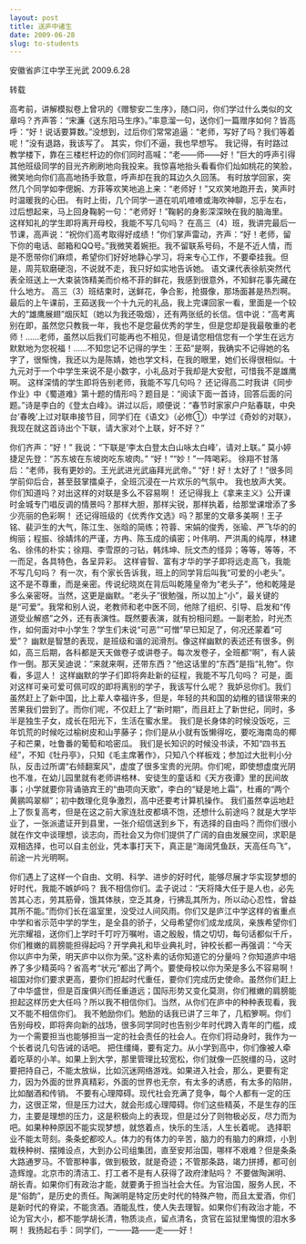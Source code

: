 ```yaml
---
layout: post
title: 送庐中诸生
date: 2009-06-28
slug: to-students
---
```

 
安徽省庐江中学王光武
2009.6.28
 
转载


高考前，讲解模拟卷上曾巩的《赠黎安二生序》，随口问，你们学过什么类似的文章吗？齐声答：“宋濂《送东阳马生序》。”率意溜一句，送你们一篇赠序如何？皆高呼：“好！说话要算数。”没想到，过后你们常常追逼：“老师，写好了吗？我们等着呢！”没有退路，我该写了。
其实，你们不逼，我也早想写。
我记得，有时路过教学楼下，靠在三楼栏杆边的你们同时高喊：“老——师——好！”巨大的呼声引得其他班级同学的目光齐刷刷地向我投来。我惊喜地抬头看看你们灿如桃花的笑脸，微笑地向你们高高地扬手致意，呼声却在我的耳边久久回荡。
有时放学回家，突然几个同学如李偲婉、方菲等欢笑地追上来：“老师好！”又欢笑地跑开去，笑声时时温暖我的心田。
有时上街，几个同学一道在叽叽喳喳或海吹神聊，忘乎左右，过后想起来，马上回身鞠躬一句：“老师好！”鞠躬的身影深深映在我的脑海里。
这样知礼的学生即将离开母校，我能不写几句吗？
在高三（4）班，我讲完最后一节课，高声说：“祝你们高考取得好成绩！”你们掌声雷动，齐声：“好！老师，留下你的电话、邮箱和QQ号。”我微笑着婉拒。我不留联系号码，不是不近人情，而是不愿带你们麻烦，希望你们好好地静心学习，将来专心工作，不要牵挂我。但是，周芫软磨硬泡，不说就不走，我只好如实地告诉她。
语文课代表徐航突然代表全班送上一大束装饰精美而价格不菲的鲜花，我感到很意外，不知鲜花事先藏在什么地方。
高三（3）班结束时，送鲜花，争合影，抢摄像，那场面甚是热烈啊。
最后的上午课前，王茹送我一个十九元的礼品，我上完课回家一看，里面是一个较大的“雄鹰展翅”烟灰缸（她以为我还吸烟），还有两张纸的长信。信中说：“高考离别在即，虽然您只教我一年，我也不是您最优秀的学生，但是您却是我最敬重的老师！……老师，虽然以后我们可能再也不相见，但是请您相信您有一个学生在远方默默地为您祝福！……不知您记不记得的学生：王茹”是啊，我确实不记得她的名字了，很惭愧，我还以为是陈婧，她也学文科，在我的眼里，她们长得很相似。十九元对于一个中学生来说不是小数字，小礼品对于我却是大安慰，可惜我不是雄鹰啊。
这样深情的学生即将告别老师，我能不写几句吗？
还记得高二时我讲《同步作业》中《蜀道难》第十题的情形吗？题目是：“阅读下面一首诗，回答后面的问题。”诗是李白的《登太白峰》。讲过以后，顺便说：“春节时家家户户贴春联，中央台‘春晚’上过对联串接节目，同学们在《语文》（必修①）中学过《奇妙的对联》，我现在就这首诗出个下联，请大家对个上联，好不好？”
 
 
 
 
你们齐声：“好！”
我说：“下联是‘李太白登太白山咏太白峰’，请对上联。”
莫小婷捷足先登：“苏东坡在东坡岗吃东坡肉。”
“好！”“妙！”一阵喝彩。
徐翔不甘落后：“老师，我有更妙的。王光武进光武庙拜光武帝。”
“好！好！太好了！”很多同学前仰后合，甚至鼓掌擂桌子，全班沉浸在一片欢乐的气氛中。
我也放声大笑。你们知道吗？对出这样的对联是多么不容易啊！
还记得我上《拿来主义》公开课时金城专门唱反调的情景吗？那样大胆，那样尖锐，那样执着，给那堂课增添了多少亮丽的色彩啊！
还记得班级的《优秀作文选》吗？那里的文章多美啊！王子铭、裴沪生的大气，陈江生、张晗的简练；符蓉、宋娟的俊秀，张瑜、严飞华的的绚丽；程振、徐婧炜的严谨，方冉、陈玉成的缜密；叶伟明、严洪禹的纯厚，林建名、徐伟的朴实；徐翔、李雪原的刁钻，韩炜坤、阮文杰的怪异；等等，等等，不一而足，各具特色，各呈异彩。
这样睿智、富有才华的学子即将远走高飞，我能不写几句吗？
有一次，有个家长告诉我，班上的同学背后叫我“可爱的小老头”。这不是不尊重，而是亲密。传说纪晓岚在背后叫乾隆皇帝为“老头子”，他和乾隆是多么亲密呀。当然，这更是幽默。“老头子”很勉强，所以加上“小”，最关键的是“可爱”。我常和别人说，老教师和老中医不同，他除了组织、引导、启发和“传道受业解惑”之外，还有表演性。既然要表演，就有扮相问题。一副老脸，时光杰作，如何面对中小学生？学生们未说“可恶”“可憎”早已知足了，何况还蒙着“可爱”？
幽默是智慧的表现，是班级和谐的润滑剂。像这样幽默的表述还有很多。例如，高三后期，各科都是天天做卷子或讲卷子。每次发卷子，全班都“啊”，有人装作一倒。那天吴迪说：“来就来啊，还带东西？”他这话里的“东西”是指“礼物”。你看，多逗人！
这样幽默的学子们即将奔赴新的征程，我能不写几句吗？
可是，面对这样可亲可爱可佩可叹的即将离别的学子，我该写什么呢？
我妒忌你们。我们虽然赶上了新中国，比上辈人幸福许多，但是，年轻的共和国的幼稚的错误带来的苦果我们尝到了。而你们呢，不仅赶上了“新时期”，而且赶上了新世纪，同时，多半是独生子女，成长在阳光下，生活在蜜水里。
我们是长身体的时候没饭吃，三年饥荒的时候吃过榆树皮和山芋藤子；你们是从小就有饭懒得吃，要吃海南岛的椰子和芒果，吐鲁番的葡萄和哈密瓜。
我们是长知识的时候没书读，不知“四书五经”，不知《牡丹亭》，只知《毛主席著作》，只知八个样板戏；参加过大批判小分队，反击过所谓“右倾翻案风”，虚度了很多宝贵的光阴。你们呢，即使想虚度光阴也不准，在幼儿园里就有老师讲格林、安徒生的童话和《天方夜谭》里的民间故事；小学就要你背诵骆宾王的“曲项向天歌”，李白的“疑是地上霜”，杜甫的“两个黄鹂鸣翠柳”；初中数理化竞争激烈，高中还要考计算机操作。
我们虽然幸运地赶上了恢复高考，但是在这之前大家连肚皮都填不饱，还想什么前途吗？就是大学毕业了，一张派遣证开到县里，一张介绍信送到乡下，有选择的自由吗？而你们很小就在作文中谈理想，谈志向，而社会又为你们提供了广阔的自由发展空间，求职是双相选择，也可以自主创业，凭本事打天下，真正是“海阔凭鱼跃，天高任鸟飞”，前途一片光明啊。
 
 
 
 
 
你们遇上了这样一个自由、文明、科学、进步的好时代，能够尽展才华实现梦想的好时代，我能不嫉妒吗？
我不相信你们。孟子说过：“天将降大任于是人也，必先苦其心志，劳其筋骨，饿其体肤，空乏其身，行拂乱其所为，所以动心忍性，曾益其所不能。”而你们长在温室里，没受过人间风雨。你们又是庐江中学这样的省重点中学和省示范中学的学生，是全县的骄子，父母希望你们成龙成凤，亲族希望你们光宗耀祖，送你们上学时千叮咛万嘱咐，语之殷殷，情之切切，每句话都似千斤，你们稚嫩的肩膀能担得起吗？开学典礼和毕业典礼时，钟校长都一再强调：“今天你以庐中为荣，明天庐中以你为荣。”这朴素的话你知道它的分量吗？你知道庐中培养了多少精英吗？省高考“状元”都出了两个。要使母校以你为荣是多么不容易啊！祖国对你们要求更高，要你们担起时代重任，要你们完成历史使命。虽然你们赶上了中华盛世，但是百废俱兴而任重道远；国际形势又变化莫测，你们稚嫩的肩膀能担起这样历史大任吗？所以我不相信你们。当然，从你们在庐中的种种表现看，我又不能不相信你们。
我不勉励你们。勉励的话我已讲了三年了，几稻箩啊。你们告别母校，即将奔向新的战场，很多同学同时也告别少年时代跨入青年的门槛，成为一个需要担当也能够担当一定的社会责任的社会人。在你们将动身时，我作为一个长者说几句告诫的话吧。
把住缰绳，要有定力。从小学到高中，你们像被人牵着吃草的小羊。如果上到大学，那里管理比较宽松，你们就像一匹脱缰的马，这时要把持自己，不能太放纵，比如沉迷网络游戏。如果进入社会，那么，更要有定力，因为外面的世界真精彩，外面的世界也无奈，有太多的诱惑，有太多的陷阱，比如酗酒和传销。
不要有心理障碍。现代社会充满了竞争，每个人都有一定的压力，这很正常，但是压力过大，就会形成心理障碍。你们这些精英，不是生存的压力，主要是理想的压力，这是积极向上的表现，但是过分了则物极必反，尽力而为吧。如果种种原因不能实现梦想，就悠着点，快乐的生活，人生长着呢。
选择职业不能太苛刻。条条蛇都咬人。体力的有体力的辛苦，脑力的有脑力的麻烦，小到栽秧种树、摆摊设点，大到办公司组集团，直至安邦治国，哪样不艰难？但是条条大路通罗马。不管那种事，做到极致，就是奇迹；不管那条路，竭力拼搏，都可创造辉煌。北京市的清洁工、打工者不是有人获得了政府津贴吗？
不要做陶渊明、胡长青。如果你们有政治才能，就要勇于担当社会大任。为官治国，服务人民，不是“俗韵”，是历史的责任。陶渊明是特定历史时代的特殊产物，而且太爱酒，你们是新时代的脊梁，不能贪酒。酒能乱性，使人失去理智。如果你们有政治才能，不论为官大小，都不能学胡长清，物质淡点，留点清名，贪官在监狱里悔恨的泪水多啊！
我扬起右手：同学们，一——路——走——好！
